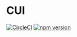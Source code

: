 # CUI
[![CircleCI](https://circleci.com/gh/Chaocw/CUI.svg?style=svg)](https://circleci.com/gh/Chaocw/CUI)
[![npm version](https://badge.fury.io/js/fui9897.svg)](https://badge.fury.io/js/fui9897)
